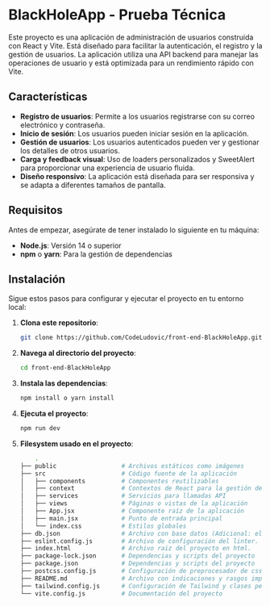 # BlackHoleApp - Prueba Técnica

Este proyecto es una aplicación de administración de usuarios construida con React y Vite. Está diseñado para facilitar la autenticación, el registro y la gestión de usuarios. La aplicación utiliza una API backend para manejar las operaciones de usuario y está optimizada para un rendimiento rápido con Vite.

## Características

- **Registro de usuarios**: Permite a los usuarios registrarse con su correo electrónico y contraseña.
- **Inicio de sesión**: Los usuarios pueden iniciar sesión en la aplicación.
- **Gestión de usuarios**: Los usuarios autenticados pueden ver y gestionar los detalles de otros usuarios.
- **Carga y feedback visual**: Uso de loaders personalizados y SweetAlert para proporcionar una experiencia de usuario fluida.
- **Diseño responsivo**: La aplicación está diseñada para ser responsiva y se adapta a diferentes tamaños de pantalla.

## Requisitos

Antes de empezar, asegúrate de tener instalado lo siguiente en tu máquina:

- **Node.js**: Versión 14 o superior
- **npm** o **yarn**: Para la gestión de dependencias

## Instalación

Sigue estos pasos para configurar y ejecutar el proyecto en tu entorno local:

1. **Clona este repositorio**:
   ```bash
   git clone https://github.com/CodeLudovic/front-end-BlackHoleApp.git

2. **Navega al directorio del proyecto**:
   ```bash
   cd front-end-BlackHoleApp

3. **Instala las dependencias**:
   ```bash
   npm install o yarn install

4. **Ejecuta el proyecto**:
   ```bash
   npm run dev

5. **Filesystem usado en el proyecto**:
    ```bash
        .
    ├── public                  # Archivos estáticos como imágenes
    ├── src                     # Código fuente de la aplicación
    │   ├── components          # Componentes reutilizables
    │   ├── context             # Contextos de React para la gestión del estado global
    │   ├── services            # Servicios para llamadas API
    │   ├── views               # Páginas o vistas de la aplicación
    │   ├── App.jsx             # Componente raíz de la aplicación
    │   ├── main.jsx            # Punto de entrada principal
    │   └── index.css           # Estilos globales
    ├── db.json                 # Archivo con base datos (Adicional: el proyecto cuenta con su backend desplegado no es necesario usar este archivo con json-server).
    ├── eslint.config.js        # Archivo de configuración del linter.
    ├── index.html              # Archivo raiz del proyecto en html.
    ├── package-lock.json       # Dependencias y scripts del proyecto
    ├── package.json            # Dependencias y scripts del proyecto
    ├── postcss.config.js       # Configuración de preprocesador de css
    ├── README.md               # Archivo con indicaciones y rasgos importantes de la prueba.
    ├── tailwind.config.js      # Configuración de Tailwind y clases personalizadas.
    └── vite.config.js          # Documentación del proyecto
